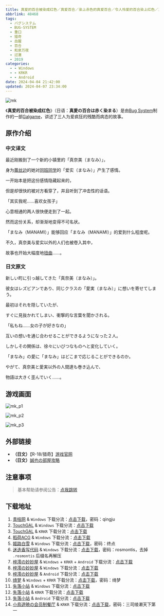 ```yaml
---
title: 真爱的百合被染成红色／真爱百合／染上赤色的真爱百合／令人怜爱的百合染上红色／真愛の百合は赤く染まる
abbrlink: 48468
tags:
  - バグシステム
  - BUG-SYSTEM
  - 重口
  - 猎奇
  - 血腥
  - 百合
  - 和泉万夜
  - 过激
  - 2019
categories:
  - - Windows
  - - KRKR
  - - Android
date: 2024-04-04 21:42:00
updated: 2024-04-07 23:34:00
---
```


![mk](https://unpkg.com/galgame/img/mk.webp)

《**真爱的百合被染成红色**》（日语：**真愛の百合は赤く染まる**）是由[Bug System](https://zh.moegirl.org.cn/Bug_System)制作的一部[Galgame](https://zh.moegirl.org.cn/Galgame)，讲述了三人为爱疯狂的残酷而病态的故事。

<!-- more -->

## 原作介绍

### 中文译文

最近刚搬到了一个新的小镇里的「真奈美（まなみ）」，

身为[蕾丝边](https://zh.moegirl.org.cn/百合(萌属性))的她对[同班同学](https://zh.moegirl.org.cn/同班同学)的「爱实（まなみ）」产生了感情。

一开始本是把这份感情隐藏起来的，

但是却很快的被对方看穿了，并且听到了冲击性的话语。

「其实我呢……喜欢女孩子」

心意相通的两人很快便走到了一起。

然而这份关系，却渐渐地变得不可名状。

「まなみ（MANAMI）」能够回应「まなみ（MANAMI）」的爱到什么程度呢。

不久，真奈美与爱实以外的人们也被卷入其中，

故事也开始大幅度地[扭曲](https://zh.moegirl.org.cn/扭曲)……。

### 日文原文

新しい町に引っ越してきた「真奈美（まなみ）」。

彼女はレズビアンであり、同じクラスの「愛実（まなみ）」に想いを寄せてしまう。

最初はそれを隠していたが、

すぐに見抜かれてしまい、衝撃的な言葉を聞かされる。

「私もね……女の子が好きなの」

互いの想いを通じ合わせることができるようになった２人。

しかしその関係は、徐々にいびつなものへと変化していく。

「まなみ」の愛に「まなみ」はどこまで応じることができるのか。

やがて、真奈美と愛実以外の人間達も巻き込んで、

物語は大きく歪んでいく……。

## 游戏画面

![mk_p1](https://unpkg.com/galgame/img/mk_p1.webp)

![mk_p2](https://unpkg.com/galgame/img/mk_p2.webp)

![mk_p3](https://unpkg.com/galgame/img/mk_p3.webp)

## 外部链接

- **（日文）**【R-18/猎奇】[游戏官网](http://bug-system.com/product/04_mk/)
- **（日文）**[誠也の部屋攻略](https://seiya-saiga.com/game/bugsystem/manakashi.html)

## 注意事项

> 基本帮助请参阅公告：[点我跳转](/p/announcement/)

## 下载地址

1. [青桔网](https://post.qingjuacg.top/) & `Windows` 下载分流：[点击下载](https://2010522975-my.sharepoint.com/:u:/g/personal/qingju_2010522975_onmicrosoft_com/EWrC3gNANxJLm2nbQxrVq7MBWDV1EA_OVr2P_eVtS01ySg?e=N1EHZg)，密码：qingju
2. [TouchGAL](https://www.touchgal.com/) & `Windows` 下载分流：[点击下载](https://pan.touchgal.net/s/7NxxTX)
3. [TouchGAL](https://www.touchgal.com/) & `KRKR` 下载分流：[点击下载](https://pan.touchgal.net/s/GjQ8cX)
4. [稻荷ACG](https://sakustar.moe/) & `Windows` 下载分流：[点击下载](https://alpha.zrflie3.pw/PC-2/CLEAR%20RAVE/BUG%20SYSTEM/%E7%9C%9F%E7%88%B1%E7%9A%84%E7%99%BE%E5%90%88%E8%A2%AB%E6%9F%93%E6%88%90%E7%BA%A2%E8%89%B2.7z)
5. [姬路白雪](https://pan.jlbx.xyz/) & `Windows` 下载分流：[点击下载](https://pan.jlbx.xyz/?s=%E7%9C%9F%E7%88%B1%E7%99%BE%E5%90%88)，密码：终点
6. [迷迭香写代码](https://rosmontis.com/) & `Windows` 下载分流：[点击下载](https://drive.rosmontis.com/s/2QZSD)，密码：rosmontis，去掉 `.rosmontis` 后缀名再解压
7. [梓澪の妙妙屋](https://zi0.cc/) & `Windows` + `KRKR` + `Android` 下载分流：[点击下载](https://zi0.cc/,%E3%80%90ADV-%E5%86%92%E9%99%A9%E6%B8%B8%E6%88%8F%E3%80%91/%E3%80%90PC+%E5%AE%89%E5%8D%93%E3%80%91%E6%9F%93%E6%88%90%E7%BA%A2%E8%89%B2%E7%9A%84%E7%9C%9F%E7%88%B1%E7%99%BE%E5%90%88?from=search)
8. [梓澪の妙妙屋](https://zi0.cc/) & `Windows` 下载分流：[点击下载](https://zi0.cc/.%E3%80%90%E5%A4%8F%E9%A3%8E%E3%80%91/.%E3%80%90%E5%A4%8F%E9%A3%8E-2%E3%80%91/.%E5%85%B6%E4%BB%96/BUG_SYSTEM04%E7%9C%9F%E7%88%B1%E7%9A%84%E7%99%BE%E5%90%88%E8%A2%AB%E6%9F%93%E6%88%90%E7%BA%A2%E8%89%B2%E6%9F%93%E6%88%90%E7%BA%A2%E8%89%B2%E7%9A%84%E7%9C%9F%E7%88%B1%E7%99%BE%E5%90%88%E7%9C%9F%E6%84%9B%E3%81%AE%E7%99%BE%E5%90%88%E3%81%AF%E8%B5%A4%E3%81%8F%E6%9F%93%E3%81%BE%E3%82%8B.rar?from=search)
9. [梓澪の妙妙屋](https://zi0.cc/) & `Android` 下载分流：[点击下载](https://zi0.cc/d/%60%E3%80%90%E5%BD%92%20%E6%A1%A3%E3%80%91/%E3%80%90%E5%AE%89%E5%8D%93%E5%90%88%E9%9B%86%E3%80%91/004/%E6%AD%BB%E6%A3%BA2-%E7%9C%9F%E7%88%B1%E7%9A%84%E7%99%BE%E5%90%88%E8%A2%AB%E6%9F%93%E6%88%90%E7%BA%A2%E8%89%B2.apk?sign=QOJIafk5P7QPwrXLF1Ch0FOPub79L1i2v1vLePaMEVE=:0)
10. [绮梦](https://acgs.eu.org/) & `Windows` + `KRKR` 下载分流：[点击下载](https://acgs.eu.org/down_html/?url=game/%E7%9C%9F%E7%88%B1%E7%9A%84%E7%99%BE%E5%90%88%E8%A2%AB%E6%9F%93%E6%88%90%E7%BA%A2%E8%89%B2&name=%E7%9C%9F%E7%88%B1%E7%9A%84%E7%99%BE%E5%90%88%E8%A2%AB%E6%9F%93%E6%88%90%E7%BA%A2%E8%89%B2)，密码：绮梦
11. [失落小站](https://www.shinnku.com/) & `Windows` 下载分流：[点击下载](https://www.shinnku.com/api/download/0/win/%E6%9F%93%E6%88%90%E7%BA%A2%E8%89%B2%E7%9A%84%E7%9C%9F%E7%88%B1%E7%99%BE%E5%90%88-%E7%9C%9F%E7%88%B1%E3%81%AE%E7%99%BE%E5%90%88%E3%81%AF%E8%B5%A4%E3%81%8F%E6%9F%93%E3%81%BE%E3%82%8B.7z)
12. [失落小站](https://www.shinnku.com/) & `KRKR` 下载分流：[点击下载](https://www.shinnku.com/api/download/0/krkr/%E6%9F%93%E6%88%90%E7%BA%A2%E8%89%B2%E7%9A%84%E7%9C%9F%E7%88%B1%E7%99%BE%E5%90%88-%E7%9C%9F%E7%88%B1%E3%81%AE%E7%99%BE%E5%90%88%E3%81%AF%E8%B5%A4%E3%81%8F%E6%9F%93%E3%81%BE%E3%82%8B.7z)
13. [失落小站](https://www.shinnku.com/) & `Android` 下载分流：[点击下载](https://www.shinnku.com/api/download/0/apk/%E5%86%B7%E7%8B%90/1500-2000/1535-%E6%AD%BB%E6%A3%BA2-%E7%9C%9F%E7%88%B1%E7%9A%84%E7%99%BE%E5%90%88%E8%A2%AB%E6%9F%93%E6%88%90%E7%BA%A2%E8%89%B2.apk)
14. [小鳥遊暁の会员制餐厅](https://t-satoru.top/) & `KRKR` 下载分流：[点击下载](https://pan.t-satoru.top/d/ode5/Galgames/%E3%80%90%E8%87%AA%E5%B0%81%E5%8C%85%E3%80%91%E5%8E%9F%E5%88%9B%E4%BD%9C%E5%93%81/%E7%9C%9F%E7%88%B1%E7%99%BE%E5%90%88/KR_%E7%9C%9F%E7%99%BE%E6%B1%89%E5%8C%96%E7%BB%84_%E7%9C%9F%E7%88%B1%E7%9A%84%E7%99%BE%E5%90%88%E8%A2%AB%E6%9F%93%E6%88%90%E7%BA%A2%E8%89%B2_od.rar)，密码：三司绫濑天下第一
